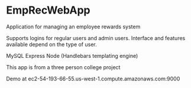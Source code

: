 # EmpRecWebApp
Application for managing an employee rewards system

Supports logins for regular users and admin users. Interface and features available depend on the type of user.

MySQL Express Node (Handlebars templating engine)

This app is from a three person college project

Demo at ec2-54-193-66-55.us-west-1.compute.amazonaws.com:9000
